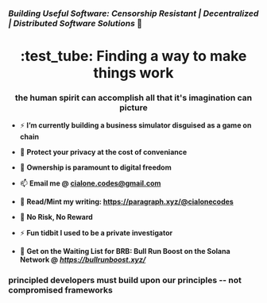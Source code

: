 ### *Building Useful Software: Censorship Resistant | Decentralized | Distributed Software Solutions*  :rocket: 


<h1 align="center"> :test_tube:  Finding a way to make things work</h1>
<h3 align="center">the human spirit can accomplish all that it's imagination can picture</h3>

- ⚡ **I’m currently building a business simulator disguised as a game on chain** 

- :ninja: **Protect your privacy at the cost of conveniance**

- 💬 **Ownership is paramount to digital freedom**

- 📫 **Email me @ cialone.codes@gmail.com**

- 📄 **Read/Mint my writing: https://paragraph.xyz/@cialonecodes**
  
- :game_die: **No Risk, No Reward**

- ⚡ **Fun tidbit I used to be a private investigator**

- :test_tube:   **Get on the Waiting List for BRB: Bull Run Boost on the Solana Network @ *https://bullrunboost.xyz/***

<h3 align="left">principled developers must build upon our principles -- not compromised frameworks</h3>


